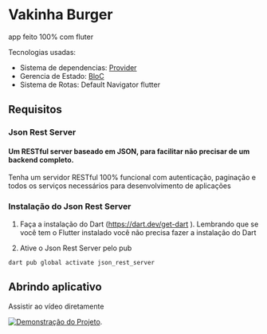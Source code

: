 # Vakinha Burger
app feito 100% com fluter

Tecnologias usadas:
- Sistema de dependencias: [Provider](https://pub.dev/packages/provider)
- Gerencia de Estado: [BloC](https://pub.dev/packages/bloc)
- Sistema de Rotas: Default Navigator flutter

## Requisitos
### Json Rest Server

#### Um RESTful server baseado em JSON, para facilitar não precisar de um backend completo.

Tenha um servidor RESTful 100% funcional com autenticação, paginação e todos os serviços necessários para desenvolvimento de aplicações

### Instalação do Json Rest Server  
1. Faça a instalação do Dart (https://dart.dev/get-dart
). Lembrando que se você tem o Flutter instalado você não precisa fazer a instalação do Dart

2. Ative o Json Rest Server pelo pub
```
dart pub global activate json_rest_server
```

## Abrindo aplicativo
Assistir ao vídeo diretamente 

[![Demonstração do Projeto](images/thumbnail.png)](files/Showcase_VakinhaBurger(FlutterApp_with_BloC+Provider).mp4).